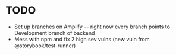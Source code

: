 # TODO

- Set up branches on Amplify -- right now every branch points to Development branch of backend
- Mess with npm and fix 2 high sev vulns (new vuln from @storybook/test-runner)
